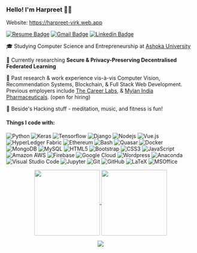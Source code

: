 ### Hello! I'm Harpreet 👋🏼

Website: https://harpreet-virk.web.app

[![Resume Badge](https://img.shields.io/badge/-Résumé-FFB71B?style=flat-square&logo=docusign&logoColor=white&link=https://drive.google.com/file/d/1naE2buKbJyCSoleST0d0TBgGy0zoLy4_/view?usp=sharing)](https://drive.google.com/file/d/1naE2buKbJyCSoleST0d0TBgGy0zoLy4_/view?usp=sharing)
[![Gmail Badge](https://img.shields.io/badge/-Email-c14438?style=flat-square&logo=Gmail&logoColor=white&link=mailto:harpreet.virk_asp21@ashoka.edu.in)](mailto:harpreet.virk_asp21@ashoka.edu.in)
[![Linkedin Badge](https://img.shields.io/badge/-harpreetsinghvirk-blue?style=flat-square&logo=Linkedin&logoColor=white&link=https://www.linkedin.com/in/harpreetsinghvirk/)](https://www.linkedin.com/in/harpreetsinghvirk/)

🎓 Studying Computer Science and Entrepreneurship at [Ashoka University](https://ashoka.edu.in)

🔭 Currently researching **Secure & Privacy-Preserving Decentralised Federated Learning**

🏬 Past research & work experience vis-à-vis Computer Vision, Recommendation Systems, Blockchain, & Full Stack Web Development. Previous employers include [The Career Labs](https://thecareerlabs.com/in), & [Mylan India Pharmaceuticals](https://www.mylan.in/). (open for hiring)

🐣 Beside's Hacking stuff - meditation, music, and fitness is fun!

#### Things I code with:

![Python](https://img.shields.io/badge/-Python-3776AB?style=flat-square&logo=python&logoColor=white)
![Keras](https://img.shields.io/badge/-Keras-D00000?style=flat-square&logo=Keras&logoColor=white)
![Tensorflow](https://img.shields.io/badge/-Tensorflow-ff6f00?style=flat-square&logo=Tensorflow&logoColor=white)
![Django](https://img.shields.io/badge/-Django-092E20?style=flat-square&logo=Django&logoColor=white)
![Nodejs](https://img.shields.io/badge/-Nodejs-339933?style=flat-square&logo=Node.js&logoColor=white)
![Vue.js](https://img.shields.io/badge/-Vue.js-4FC08D?style=flat-square&logo=Vue.js&logoColor=white)
![HyperLedger Fabric](https://img.shields.io/badge/-HyperLedgerFabric-801010?style=flat-square)
![Ethereum](https://img.shields.io/badge/-Ethereum-3C3C3D?style=flat-square&&logo=Ethereum&logoColor=white)
![Bash](https://img.shields.io/badge/-Bash-4EAA25?style=flat-square&logo=GNU-Bash&logoColor=white)
![Quasar](https://img.shields.io/badge/-Quasar-1976D2?style=flat-square&logo=quasar&logoColor=white)
![Docker](https://img.shields.io/badge/-Docker-2496Ed?style=flat-square&logo=docker&logoColor=white)
![MongoDB](https://img.shields.io/badge/-mongodb-478248?style=flat-square&logo=mysql&logoColor=white)
![MySQL](https://img.shields.io/badge/-MySQL-4479a1?style=flat-square&logo=mysql&logoColor=white)
![HTML5](https://img.shields.io/badge/-HTML5-E34F26?style=flat-square&logo=html5&logoColor=white)
![Bootstrap](https://img.shields.io/badge/-Bootstrap-563D7C?style=flat-square&logo=bootstrap&logoColor=white)
![CSS3](https://img.shields.io/badge/-CSS3-1572B6?style=flat-square&logo=css3&logoColor=white)
![JavaScript](https://img.shields.io/badge/-JavaScript-f7df1e?style=flat-square&logo=javascript&logoColor=white)
![Amazon AWS](https://img.shields.io/badge/Amazon%20AWS-232F3E?style=flat-square&logo=amazon-aws&logoColor=white)
![Firebase](https://img.shields.io/badge/-Firebase-ffca28?style=flat-square&logo=firebase&logoColor=white)
![Google Cloud](https://img.shields.io/badge/Google%20Cloud-4285f4?style=flat-square&logo=google-cloud&logoColor=white)
![Wordpress](https://img.shields.io/badge/-Wordpress-21759b?style=flat-square&logo=Wordpress&logoColor=white)
![Anaconda](https://img.shields.io/badge/-Anaconda-44A833?style=flat-square&logo=Anaconda&logoColor=white)
![Visual Studio Code](https://img.shields.io/badge/-VSCode-007ACC?style=flat-square&logo=visual-studio-code&logoColor=white)
![Jupyter](https://img.shields.io/badge/-Jupyter-F37626?style=flat-square&logo=Jupyter&logoColor=white)
![Git](https://img.shields.io/badge/-Git-f05032?style=flat-square&logo=git&logoColor=white)
![GitHub](https://img.shields.io/badge/-GitHub-181717?style=flat-square&logo=github&logoColor=white)
![LaTeX](https://img.shields.io/badge/-LaTeX-008080?style=flat-square&logo=LaTeX&logoColor=white)
![MSOffice](https://img.shields.io/badge/-MSOffice-D83B01?style=flat-square&logo=Microsoft-Office&logoColor=white)

<p align=center>
  <a href="https://github.com/anuraghazra/github-readme-stats" title="Go to Source">
    <img height=175 align="center" src="https://github-readme-stats.vercel.app/api?username=harpreetvirkk&show_icons=true&theme=gotham">
  </a>
  <a href="https://github.com/anuraghazra/github-readme-stats">
  <img height=175 align="center" src="https://github-readme-stats.vercel.app/api/top-langs/?username=harpreetvirkk&hide=c%23,powershell,java&title_color=2aa889&text_color=99d1ce&icon_color=2bbc8a&bg_color=0c1014&langs_count=8&layout=compact" />
  </a>
</p>

<p align=center>
  <a href="https://komarev.com/ghpvc/?username=yharpreetvirkk" title="Go to Source">
    <img align="center" src="https://komarev.com/ghpvc/?username=yharpreetvirkk">
  </a>
</p>
